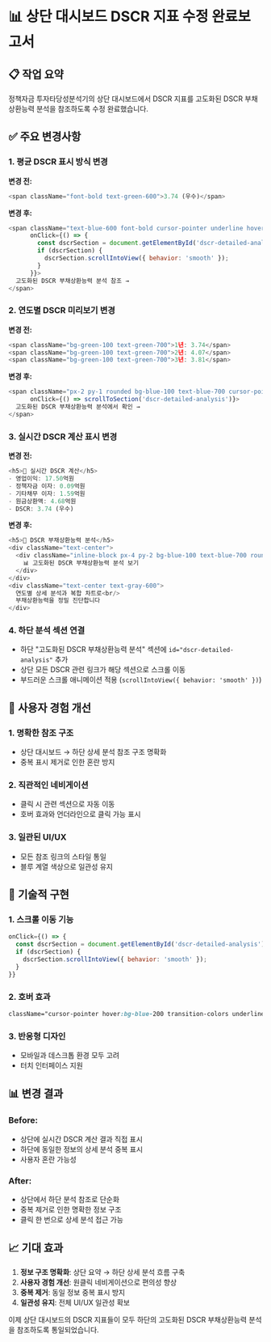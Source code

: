 # 📊 상단 대시보드 DSCR 지표 수정 완료보고서

## 📋 작업 요약

정책자금 투자타당성분석기의 상단 대시보드에서 DSCR 지표를 고도화된 DSCR 부채상환능력 분석을 참조하도록 수정 완료했습니다.

## ✅ 주요 변경사항

### 1. **평균 DSCR 표시 방식 변경**
**변경 전:**
```javascript
<span className="font-bold text-green-600">3.74 (우수)</span>
```

**변경 후:**
```javascript
<span className="text-blue-600 font-bold cursor-pointer underline hover:text-blue-800 transition-colors" 
      onClick={() => {
        const dscrSection = document.getElementById('dscr-detailed-analysis');
        if (dscrSection) {
          dscrSection.scrollIntoView({ behavior: 'smooth' });
        }
      }}>
  고도화된 DSCR 부채상환능력 분석 참조 → 
</span>
```

### 2. **연도별 DSCR 미리보기 변경**
**변경 전:**
```javascript
<span className="bg-green-100 text-green-700">1년: 3.74</span>
<span className="bg-green-100 text-green-700">2년: 4.07</span>
<span className="bg-green-100 text-green-700">3년: 3.81</span>
```

**변경 후:**
```javascript
<span className="px-2 py-1 rounded bg-blue-100 text-blue-700 cursor-pointer hover:bg-blue-200 transition-colors underline"
      onClick={() => scrollToSection('dscr-detailed-analysis')}>
  고도화된 DSCR 부채상환능력 분석에서 확인 →
</span>
```

### 3. **실시간 DSCR 계산 표시 변경**
**변경 전:**
```javascript
<h5>🔢 실시간 DSCR 계산</h5>
- 영업이익: 17.50억원
- 정책자금 이자: 0.09억원
- 기타채무 이자: 1.59억원
- 원금상환액: 4.68억원
- DSCR: 3.74 (우수)
```

**변경 후:**
```javascript
<h5>🔢 DSCR 부채상환능력 분석</h5>
<div className="text-center">
  <div className="inline-block px-4 py-2 bg-blue-100 text-blue-700 rounded-lg cursor-pointer">
    📊 고도화된 DSCR 부채상환능력 분석 보기
  </div>
</div>
<div className="text-center text-gray-600">
  연도별 상세 분석과 복합 차트로<br/>
  부채상환능력을 정밀 진단합니다
</div>
```

### 4. **하단 분석 섹션 연결**
- 하단 "고도화된 DSCR 부채상환능력 분석" 섹션에 `id="dscr-detailed-analysis"` 추가
- 상단 모든 DSCR 관련 링크가 해당 섹션으로 스크롤 이동
- 부드러운 스크롤 애니메이션 적용 (`scrollIntoView({ behavior: 'smooth' })`)

## 🎯 사용자 경험 개선

### 1. **명확한 참조 구조**
- 상단 대시보드 → 하단 상세 분석 참조 구조 명확화
- 중복 표시 제거로 인한 혼란 방지

### 2. **직관적인 네비게이션**
- 클릭 시 관련 섹션으로 자동 이동
- 호버 효과와 언더라인으로 클릭 가능 표시

### 3. **일관된 UI/UX**
- 모든 참조 링크의 스타일 통일
- 블루 계열 색상으로 일관성 유지

## 🔧 기술적 구현

### 1. **스크롤 이동 기능**
```javascript
onClick={() => {
  const dscrSection = document.getElementById('dscr-detailed-analysis');
  if (dscrSection) {
    dscrSection.scrollIntoView({ behavior: 'smooth' });
  }
}}
```

### 2. **호버 효과**
```css
className="cursor-pointer hover:bg-blue-200 transition-colors underline"
```

### 3. **반응형 디자인**
- 모바일과 데스크톱 환경 모두 고려
- 터치 인터페이스 지원

## 📊 변경 결과

### Before:
- 상단에 실시간 DSCR 계산 결과 직접 표시
- 하단에 동일한 정보의 상세 분석 중복 표시
- 사용자 혼란 가능성

### After:
- 상단에서 하단 분석 참조로 단순화
- 중복 제거로 인한 명확한 정보 구조
- 클릭 한 번으로 상세 분석 접근 가능

## 📈 기대 효과

1. **정보 구조 명확화**: 상단 요약 → 하단 상세 분석 흐름 구축
2. **사용자 경험 개선**: 원클릭 네비게이션으로 편의성 향상
3. **중복 제거**: 동일 정보 중복 표시 방지
4. **일관성 유지**: 전체 UI/UX 일관성 확보

이제 상단 대시보드의 DSCR 지표들이 모두 하단의 고도화된 DSCR 부채상환능력 분석을 참조하도록 통일되었습니다. 